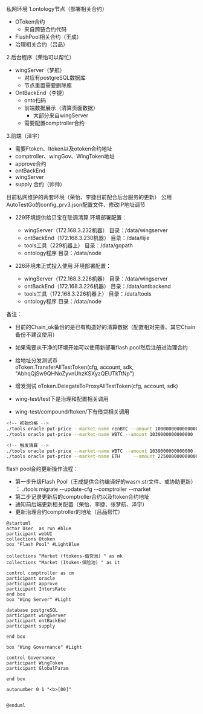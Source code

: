 
私网环境
1.ontology节点（部署相关合约）
- OToken合约
    - 来自跨链合约代码
- FlashPool相关合约（王成）
- 治理相关合约（吕品）

2.后台程序（荣怡可以帮忙）
- wingServer（梦航）
    - 对应有postgreSQL数据库
    - 节点重置需要删除库
- OntBackEnd（李捷）
    - onto扫码
    - 前端数据展示（清算页面数据）
        - 大部分来自wingServer
    - 需要配置comptroller合约
    
3.前端（泽宇）
- 需要Ftoken、Itoken以及otoken合约地址 
- comptroller、wingGov、WingToken地址
- approve合约
- ontBackEnd
- wingServer
- supply 合约（帅帅）


目前私网维护的两套环境（荣怡、李捷目前配合后台服务的更新）
公用AutoTestGo的config_prv3.json配置文件、修改IP地址调节
- 229环境提供给贝宝在联调清算
环境部署配置：
    - wingServer（172.168.3.232机器）
    目录：/data/wingserver
    - ontBackEnd（172.168.3.230机器）
    目录：/data/lijie
    - tools工具（229机器上）
    目录：/data/gopath 
    - ontology程序
    目录：/data/node

- 226环境未正式投入使用
环境部署配置：
    - wingServer（172.168.3.226机器）
    目录：/data/wingserver
    - ontBackEnd（172.168.3.226机器）
    目录：/data/ontbackend
    - tools工具（172.168.3.226机器上）
    目录：/data/tools
     - ontology程序
    目录：/data/node

备注：
- 目前的Chain_ok备份的是已有构造好的清算数据（配置相对完善、其它Chain备份不建议使用）
- 如果需要从干净的环境开始可以使用新部署flash pool然后注册进治理合约
- 给地址分发测试币	
oToken.TransferAllTestToken(cfg, account, sdk, "AbhqQjSw9QHNoZyvnUhzKSXyzQEUTkTtNp")
- 增发测试
oToken.DelegateToProxyAllTestToken(cfg, account, sdk)

- wing-test/test下是治理和配置相关调用
- wing-test/compound/ftoken/下有借贷相关调用

```sh
<!-- 初始价格 -->
./tools oracle put-price --market-name renBTC --amount 1000000000000000
./tools oracle put-price --market-name WBTC --amount 1039000000000000

<!-- 触发清算 -->
./tools oracle put-price --market-name WBTC --amount 1039000000000000
./tools oracle put-price --market-name ETH     --amount 2250000000000000

```
flash pool合约更新操作流程：
- 第一步升级Flash Pool（王成提供合约编译好的wasm.str文件、或协助更新） ：
./tools migrate --update-cfg --comptroller --market
- 第二步记录更新后的comptroller合约以及ftoken合约地址
- 通知前后端更新相关配置（荣怡、李捷、张梦航、泽宇）
- 更新治理合约comptroller的地址（吕品帮忙）


```plantuml
@startuml
actor User  as run #blue
participant webUI
collections Otoken
box "Flash Pool" #LightBlue

collections "Market (ftokens-借贷池) " as mk
collections "Market (Itoken-保险池) " as it

control comptroller as cm
participant oracle
participant approve
participant IntersRate
end box
box "Wing Server" #Light

database postgreSQL
participant wingServer
participant ontBackEnd
participant supply

end box

box "Wing Governance" #Light

control Governance
participant WingToken
participant GlobalParam

end box

autonumber 0 1 "<b>[00]"


@enduml
```

